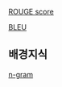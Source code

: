 [ROUGE score](https://huffon.github.io/2019/12/07/rouge/)

[BLEU](https://donghwa-kim.github.io/BLEU.html)

## 배경지식

[n-gram](https://velog.io/@ny_/n-gram)